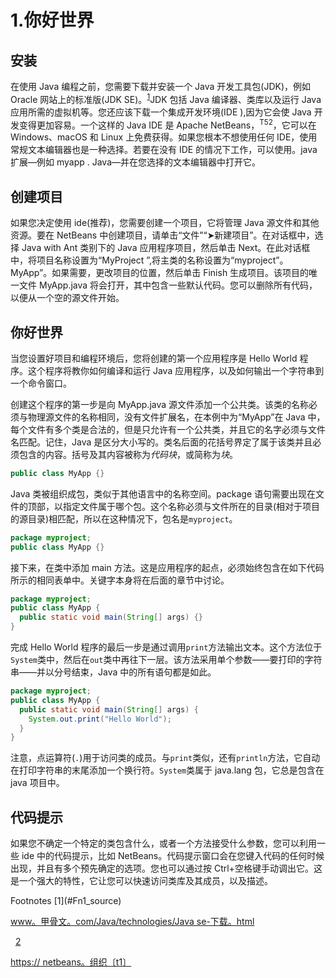 # 1.你好世界

## 安装

在使用 Java 编程之前，您需要下载并安装一个 Java 开发工具包(JDK)，例如 Oracle 网站上的标准版(JDK SE)。<sup>[1](#Fn1)</sup>JDK 包括 Java 编译器、类库以及运行 Java 应用所需的虚拟机等。您还应该下载一个集成开发环境(IDE ),因为它会使 Java 开发变得更加容易。一个这样的 Java IDE 是 Apache NetBeans，<sup>T52</sup>，它可以在 Windows、macOS 和 Linux 上免费获得。如果您根本不想使用任何 IDE，使用常规文本编辑器也是一种选择。若要在没有 IDE 的情况下工作，可以使用。java 扩展—例如 myapp . Java—并在您选择的文本编辑器中打开它。

## 创建项目

如果您决定使用 ide(推荐)，您需要创建一个项目，它将管理 Java 源文件和其他资源。要在 NetBeans 中创建项目，请单击“文件”“➤新建项目”。在对话框中，选择 Java with Ant 类别下的 Java 应用程序项目，然后单击 Next。在此对话框中，将项目名称设置为“MyProject ”,将主类的名称设置为“myproject”。MyApp”。如果需要，更改项目的位置，然后单击 Finish 生成项目。该项目的唯一文件 MyApp.java 将会打开，其中包含一些默认代码。您可以删除所有代码，以便从一个空的源文件开始。

## 你好世界

当您设置好项目和编程环境后，您将创建的第一个应用程序是 Hello World 程序。这个程序将教你如何编译和运行 Java 应用程序，以及如何输出一个字符串到一个命令窗口。

创建这个程序的第一步是向 MyApp.java 源文件添加一个公共类。该类的名称必须与物理源文件的名称相同，没有文件扩展名，在本例中为“MyApp”在 Java 中，每个文件有多个类是合法的，但是只允许有一个公共类，并且它的名字必须与文件名匹配。记住，Java 是区分大小写的。类名后面的花括号界定了属于该类并且必须包含的内容。括号及其内容被称为*代码块*，或简称为*块*。

```java
public class MyApp {}

```

Java 类被组织成包，类似于其他语言中的名称空间。package 语句需要出现在文件的顶部，以指定文件属于哪个包。这个名称必须与文件所在的目录(相对于项目的源目录)相匹配，所以在这种情况下，包名是`myproject`。

```java
package myproject;
public class MyApp {}

```

接下来，在类中添加 main 方法。这是应用程序的起点，必须始终包含在如下代码所示的相同表单中。关键字本身将在后面的章节中讨论。

```java
package myproject;
public class MyApp {
  public static void main(String[] args) {}
}

```

完成 Hello World 程序的最后一步是通过调用`print`方法输出文本。这个方法位于`System`类中，然后在`out`类中再往下一层。该方法采用单个参数——要打印的字符串——并以分号结束，Java 中的所有语句都是如此。

```java
package myproject;
public class MyApp {
  public static void main(String[] args) {
    System.out.print("Hello World");
  }
}

```

注意，点运算符(`.`)用于访问类的成员。与`print`类似，还有`println`方法，它自动在打印字符串的末尾添加一个换行符。`System`类属于 java.lang 包，它总是包含在 java 项目中。

## 代码提示

如果您不确定一个特定的类包含什么，或者一个方法接受什么参数，您可以利用一些 ide 中的代码提示，比如 NetBeans。代码提示窗口会在您键入代码的任何时候出现，并且有多个预先确定的选项。您也可以通过按 Ctrl+空格键手动调出它。这是一个强大的特性，它让您可以快速访问类库及其成员，以及描述。

<aside aria-label="Footnotes" class="FootnoteSection" epub:type="footnotes">Footnotes [1](#Fn1_source)

[www。甲骨文。com/Java/technologies/Java se-下载。html](http://www.oracle.com/java/technologies/javase-downloads.html)

  [2](#Fn2_source)

[https:// netbeans。组织〔t1〕](https://netbeans.org)

 </aside>